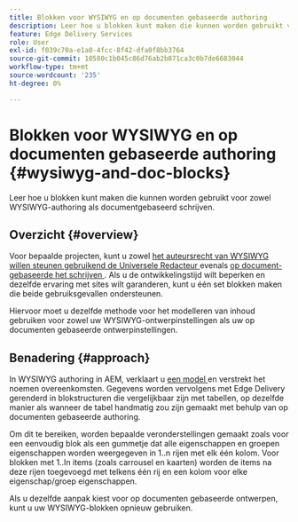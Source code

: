```yaml
---
title: Blokken voor WYSIWYG en op documenten gebaseerde authoring
description: Leer hoe u blokken kunt maken die kunnen worden gebruikt voor zowel WYSIWYG-authoring als documentgebaseerd schrijven.
feature: Edge Delivery Services
role: User
exl-id: f039c70a-e1a0-4fcc-8f42-dfa0f8bb3764
source-git-commit: 10580c1b045c86d76ab2b871ca3c0b7de6683044
workflow-type: tm+mt
source-wordcount: '235'
ht-degree: 0%

---
```


# Blokken voor WYSIWYG en op documenten gebaseerde authoring {#wysiwyg-and-doc-blocks}

Leer hoe u blokken kunt maken die kunnen worden gebruikt voor zowel WYSIWYG-authoring als documentgebaseerd schrijven.

## Overzicht {#overview}

Voor bepaalde projecten, kunt u zowel [ het auteursrecht van WYSIWYG willen steunen gebruikend de Universele Redacteur ](/help/edge/wysiwyg-authoring/authoring.md) evenals [ op document-gebaseerde het schrijven ](/help/edge/docs/authoring.md). Als u de ontwikkelingstijd wilt beperken en dezelfde ervaring met sites wilt garanderen, kunt u één set blokken maken die beide gebruiksgevallen ondersteunen.

Hiervoor moet u dezelfde methode voor het modelleren van inhoud gebruiken voor zowel uw WYSIWYG-ontwerpinstellingen als uw op documenten gebaseerde ontwerpinstellingen.

## Benadering {#approach}

In WYSIWYG authoring in AEM, verklaart u [ een model ](/help/edge/wysiwyg-authoring/content-modeling.md) en verstrekt het noemen overeenkomsten. Gegevens worden vervolgens met Edge Delivery gerenderd in blokstructuren die vergelijkbaar zijn met tabellen, op dezelfde manier als wanneer de tabel handmatig zou zijn gemaakt met behulp van op documenten gebaseerde authoring.

Om dit te bereiken, worden bepaalde veronderstellingen gemaakt zoals voor een eenvoudig blok als een gummetje dat alle eigenschappen en groepen eigenschappen worden weergegeven in 1..n rijen met elk één kolom. Voor blokken met 1..In items (zoals carrousel en kaarten) worden de items na deze rijen toegevoegd met telkens één rij en een kolom voor elke eigenschap/groep eigenschappen.

Als u dezelfde aanpak kiest voor op documenten gebaseerde ontwerpen, kunt u uw WYSIWYG-blokken opnieuw gebruiken.
